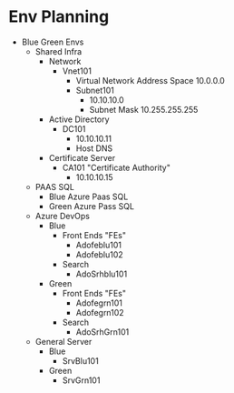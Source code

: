# Env Planning

- Blue Green Envs
  - Shared Infra
    - Network
      - Vnet101
        - Virtual Network Address Space 10.0.0.0        
        - Subnet101
            - 10.10.10.0
            - Subnet Mask 10.255.255.255     
    - Active Directory
      - DC101
        - 10.10.10.11
        - Host DNS
    - Certificate Server
      - CA101 "Certificate Authority"
        - 10.10.10.15
  - PAAS SQL
    - Blue Azure Paas SQL
    - Green Azure Pass SQL
  - Azure DevOps
    - Blue
      - Front Ends "FEs"
        - Adofeblu101
        - Adofeblu102
      - Search
        - AdoSrhblu101
    - Green
      - Front Ends "FEs"
        - Adofegrn101
        - Adofegrn102
      - Search
        - AdoSrhGrn101
  - General Server
    - Blue
      - SrvBlu101
    - Green
      - SrvGrn101
    
